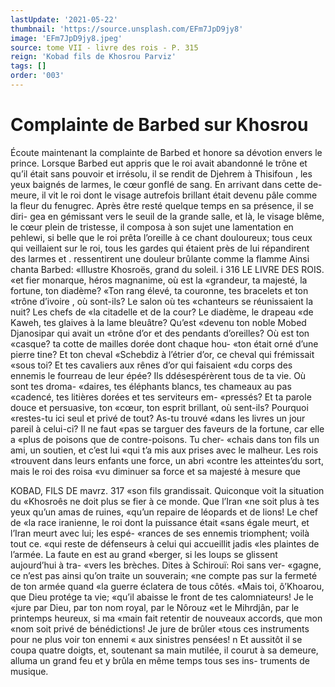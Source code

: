 ```yaml
---
lastUpdate: '2021-05-22'
thumbnail: 'https://source.unsplash.com/EFm7JpD9jy8'
image: 'EFm7JpD9jy8.jpeg'
source: tome VII - livre des rois - P. 315
reign: 'Kobad fils de Khosrou Parviz'
tags: []
order: '003'
---
```


# Complainte de Barbed sur Khosrou

Écoute maintenant la complainte de Barbed et honore sa dévotion envers le prince. Lorsque Barbed eut appris que le roi avait abandonné le trône et qu’il était sans pouvoir et irrésolu, il se rendit de Djehrem à Thisifoun , les yeux baignés de larmes,
le cœur gonflé de sang. En arrivant dans cette de- meure, il vit le roi dont le visage autrefois brillant était devenu pâle comme la fleur du fenugrec. Après
être resté quelque temps en sa présence, il se diri-
gea en gémissant vers le seuil de la grande salle, et là, le visage blême, le cœur plein de tristesse, il composa à son sujet une lamentation en pehlewi, si belle que le roi prêta l’oreille à ce chant douloureux;
tous ceux qui veillaient sur le roi, tous les gardes qui étaient près de lui répandirent des larmes et . ressentirent une douleur brûlante comme la flamme
Ainsi chanta Barbed: «Illustre Khosroës, grand du soleil. i
316 LE LIVRE DES ROIS.
«et fier monarque, héros magnanime, où est la «grandeur, ta majesté, la fortune, ton diadème? «Ton rang élevé, ta couronne, tes bracelets et ton «trône d’ivoire , où sont-ils? Le salon où tes «chanteurs se réunissaient la nuit? Les chefs de «la citadelle et de la cour? Le diadème, le drapeau «de Kaweh, tes glaives à la lame bleuâtre? Qu’est «devenu ton noble Mobed Djanosipar qui avait un «trône d’or et des pendants d’oreilles? Où est ton
«casque? ta cotte de mailles dorée dont chaque hou- «ton était orné d’une pierre tine? Et ton cheval «Schebdiz à l’étrier d’or, ce cheval qui frémissait
«sous toi? Et tes cavaliers aux rênes d’or qui faisaient
«du corps des ennemis le fourreau de leur épée? Ils ddésespérèrent tous de ta vie. Où sont tes droma- «daires, tes éléphants blancs, tes chameaux au pas «cadencé, tes litières dorées et tes serviteurs em- «pressés? Et ta parole douce et persuasive, ton «cœur, ton esprit brillant, où sent-ils? Pourquoi «restes-tu ici seul et privé de tout? As-tu trouvé «dans les livres un jour pareil à celui-ci? Il ne faut «pas se targuer des faveurs de la fortune, car elle a «plus de poisons que de contre-poisons. Tu cher- «chais dans ton fils un ami, un soutien, et c’est lui «qui t’a mis aux prises avec le malheur. Les rois «trouvent dans leurs enfants une force, un abri «contre les atteintes’du sort, mais le roi des roisa «vu diminuer sa force et sa majesté à mesure que

KOBAD, FILS DE mavrz. 317 «son fils grandissait. Quiconque voit la situation du «Khosroês ne doit plus se fier à ce monde. Que l’Iran
«ne soit plus à tes yeux qu’un amas de ruines,
«qu’un repaire de léopards et de lions! Le chef de
«la race iranienne, le roi dont la puissance était «sans égale meurt, et l’Iran meurt avec lui; les espé-
«rances de ses ennemis triomphent; voilà tout ce. «qui reste de défenseurs à celui qui accueillit jadis «les plaintes de l’armée. La faute en est au grand «berger, si les loups se glissent aujourd’hui à tra- «vers les brèches. Dites à Schirouï: Roi sans ver- «gagne, ce n’est pas ainsi qu’on traite un souverain;
«ne compte pas sur la fermeté de ton armée quand «la guerre éclatera de tous côtés.
«Mais toi, ô’Khoarou, que Dieu protége ta vie;
«qu’il abaisse le front de tes calomniateurs! Je le
«jure par Dieu, par ton nom royal, par le Nôrouz
«et le Mihrdjân, par le printemps heureux, si ma
«main fait retentir de nouveaux accords, que mon
«nom soit privé de bénédictions! Je jure de brûler
«tous ces instruments pour ne plus voir ton ennemi « aux sinistres pensées! n
Et aussitôt il se coupa quatre doigts, et, soutenant sa main mutilée, il courut à sa demeure, alluma un grand feu et y brûla en même temps tous ses ins- truments de musique.
